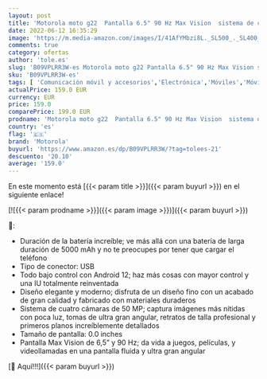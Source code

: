 ```yaml
---
layout: post
title: 'Motorola moto g22  Pantalla 6.5" 90 Hz Max Vision  sistema de cuatro cámaras de 50MP  Android 12  batería 5000mAh  4/128GB  dual SIM   negro [Versión ES/PT]'
date: 2022-06-12 16:35:29
image: 'https://m.media-amazon.com/images/I/41AfYMbzi8L._SL500_._SL400_.jpg'
comments: true
category: ofertas
author: 'tole.es'
slug: 'B09VPLRR3W-es Motorola moto g22 Pantalla 6.5" 90 Hz Max Vision sistema...'
sku: 'B09VPLRR3W-es'
tags: [ 'Comunicación móvil y accesorios','Electrónica','Móviles','Móviles y smartphones libres','android','motorola','🇪🇸', ]
actualPrice: 159.0 EUR
currency: EUR
price: 159.0
comparePrice: 199.0 EUR
prodname: 'Motorola moto g22  Pantalla 6.5" 90 Hz Max Vision  sistema de cuatro cámaras de 50MP  Android 12  batería 5000mAh  4/128GB  dual SIM   negro [Versión ES/PT]'
country: 'es'
flag: '🇪🇸'
brand: 'Motorola'
buyurl: 'https://www.amazon.es/dp/B09VPLRR3W/?tag=tolees-21'
descuento: '20.10'
average: '159.0'
---
```


En este momento está [{{< param title >}}]({{< param buyurl >}}) en el siguiente enlace!

[![{{< param prodname >}}]({{< param image >}})]({{< param buyurl >}})

🔎:

- Duración de la batería increíble; ve más allá con una batería de larga duración de 5000 mAh y no te preocupes por tener que cargar el teléfono
- Tipo de conector: USB
- Todo bajo control con Android 12; haz más cosas con mayor control y una IU totalmente reinventada
- Diseño elegante y moderno; disfruta de un diseño fino con un acabado de gran calidad y fabricado con materiales duraderos
- Sistema de cuatro cámaras de 50 MP; captura imágenes más nítidas con poca luz, tomas de ultra gran angular, retratos de talla profesional y primeros planos increíblemente detallados
- Tamaño de pantalla: 0.0 inches
- Pantalla Max Vision de 6,5” y 90 Hz; da vida a juegos, películas, y videollamadas en una pantalla fluida y ultra gran angular

[🛒 Aquí!!!]({{< param buyurl >}})
